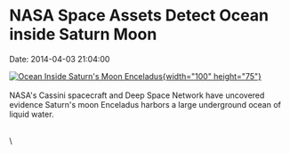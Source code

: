NASA Space Assets Detect Ocean inside Saturn Moon
=================================================

Date: 2014-04-03 21:04:00

[![Ocean Inside Saturn\'s Moon
Enceladus](http://www.jpl.nasa.gov/images/cassini/20140403/pia18071-226.jpg){width="100"
height="75"}](http://www.jpl.nasa.gov/news/news.cfm?release=2014-103&rn=news.xml&rst=4099)\
\
NASA\'s Cassini spacecraft and Deep Space Network have uncovered
evidence Saturn\'s moon Enceladus harbors a large underground ocean of
liquid water.

\
\
